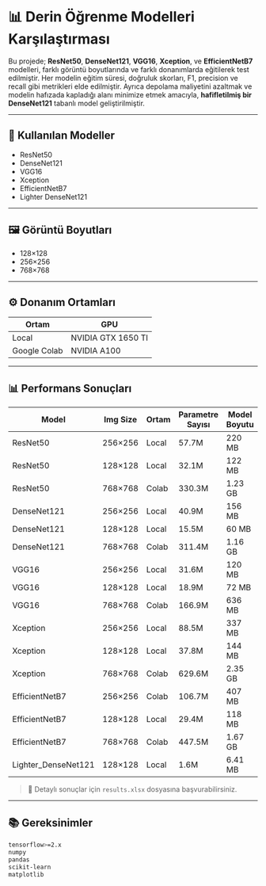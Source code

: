 # 📊 Derin Öğrenme Modelleri Karşılaştırması

Bu projede; **ResNet50**, **DenseNet121**, **VGG16**, **Xception**, ve **EfficientNetB7** modelleri, farklı görüntü boyutlarında ve farklı donanımlarda eğitilerek test edilmiştir. Her modelin eğitim süresi, doğruluk skorları, F1, precision ve recall gibi metrikleri elde edilmiştir. Ayrıca depolama maliyetini azaltmak ve modelin hafızada kapladığı alanı minimize etmek amacıyla, **hafifletilmiş bir DenseNet121** tabanlı model geliştirilmiştir.

---

## 🧠 Kullanılan Modeller

- ResNet50  
- DenseNet121  
- VGG16  
- Xception  
- EfficientNetB7  
- Lighter DenseNet121

---

## 🖼️ Görüntü Boyutları

- 128×128  
- 256×256  
- 768×768

---

## ⚙️ Donanım Ortamları

| Ortam        | GPU             |
|--------------|-----------------|
| Local        | NVIDIA GTX 1650 TI |
| Google Colab | NVIDIA A100     |

---

## 📊 Performans Sonuçları

| Model              | Img Size | Ortam         | Parametre Sayısı | Model Boyutu | Eğitim Süresi | Test Süresi | Test Acc | F1 Score | Precision | Recall | Model Yükleme |
|--------------------|----------|---------------|------------------|---------------|----------------|-------------|----------|----------|-----------|--------|----------------|
| ResNet50           | 256×256  | Local         | 57.7M            | 220 MB        | 85 dk          | 67 sn       | 0.9986   | 0.9986   | 0.9986    | 0.9986 | 4.11 sn        |
| ResNet50           | 128×128  | Local         | 32.1M            | 122 MB        | 25 dk          | 22 sn       | 0.9974   | 0.9974   | 0.9974    | 0.9974 | 3.74 sn        |
| ResNet50           | 768×768  | Colab         | 330.3M           | 1.23 GB       | 57 dk          | 77 sn       | 0.9988   | 0.9988   | 0.9988    | 0.9988 | 26.24 sn       |
| DenseNet121        | 256×256  | Local         | 40.9M            | 156 MB        | 97 dk          | 34 sn       | 0.9980   | 0.9980   | 0.9980    | 0.9980 | 6.97 sn        |
| DenseNet121        | 128×128  | Local         | 15.5M            | 60 MB         | 26 dk          | 23 sn       | 0.9986   | 0.9986   | 0.9986    | 0.9986 | 6.56 sn        |
| DenseNet121        | 768×768  | Colab         | 311.4M           | 1.16 GB       | 68 dk          | 115 sn      | 0.9998   | 0.9998   | 0.9998    | 0.9998 | 27.87 sn       |
| VGG16              | 256×256  | Local         | 31.6M            | 120 MB        | 130 dk         | 58 sn       | 0.9846   | 0.9846   | 0.9849    | 0.9846 | 1.50 sn        |
| VGG16              | 128×128  | Local         | 18.9M            | 72 MB         | 47 dk          | 63 sn       | 0.9912   | 0.9912   | 0.9912    | 0.9912 | 1.43 sn        |
| VGG16              | 768×768  | Colab         | 166.9M           | 636 MB        | 86 dk          | 58 sn       | 0.9614   | 0.9612   | 0.9653    | 0.9614 | 13.54 sn       |
| Xception           | 256×256  | Local         | 88.5M            | 337 MB        | 133 dk         | 64 sn       | 0.9986   | 0.9986   | 0.9986    | 0.9986 | 4.54 sn        |
| Xception           | 128×128  | Local         | 37.8M            | 144 MB        | 40 dk          | 58 sn       | 0.9960   | 0.9960   | 0.9960    | 0.9960 | 3.17 sn        |
| Xception           | 768×768  | Colab         | 629.6M           | 2.35 GB       | 90 dk          | 74 sn       | 0.9922   | 0.9922   | 0.9923    | 0.9922 | 51.32 sn       |
| EfficientNetB7     | 256×256  | Colab         | 106.7M           | 407 MB        | 29 dk          | 19 sn       | 0.9868   | 0.9868   | 0.9873    | 0.9868 | 12.43 sn       |
| EfficientNetB7     | 128×128  | Local         | 29.4M            | 118 MB        | 41 dk          | 78 sn       | 0.9974   | 0.9974   | 0.9974    | 0.9974 | 3.47 sn        |
| EfficientNetB7     | 768×768  | Colab         | 447.5M           | 1.67 GB       | 181 dk         | 75 sn       | 0.1684   | 0.0744   | 0.0478    | 0.1684 | 36.61 sn       |
| Lighter_DenseNet121| 128×128  | Local         | 1.6M             | 6.41 MB       | 18 dk          | 16 sn       | 0.9986   | 0.9986   | 0.9986    | 0.9986 | 3.39 sn        |

> 📌 Detaylı sonuçlar için `results.xlsx` dosyasına başvurabilirsiniz.

---

## 📚 Gereksinimler

```bash
tensorflow>=2.x
numpy
pandas
scikit-learn
matplotlib
